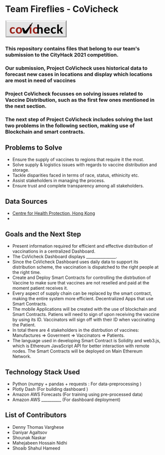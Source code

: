 # Team Fireflies - CoVicheck

<img src="images/covicheckLogo.jpeg" width="200" alt="covicheck_logo"/>

### This repository contains files that belong to our team's submission to the CityHack 2021 competition.

### Our submission, Project CoVicheck uses historical data to forecast new cases in locations and display which locations are most in need of vaccines 

### Project CoVicheck focusses on solving issues related to Vaccine Distribution, such as the first few ones mentioned in the next section.
### The next step of Project CoVicheck includes solving the last two problems in the following section, making use of Blockchain and smart contracts.
## Problems to Solve
- Ensure the supply of vaccines to regions that require it the most.
- Solve supply & logistics issues with regards to vaccine distribution and storage.
- Tackle disparities faced in terms of race, status, ethinicity etc. 
- Assist stakeholders in managing the process.
- Ensure trust and complete transparency among all stakeholders.

## Data Sources
- [Centre for Health Protection, Hong Kong](https://www.chp.gov.hk/)
- 

## Goals and the Next Step
- Present information required for efficient and effective distribution of vaccinations in a centralized Dashboard.
- The CoVicheck Dashboard displays _______________.
- Since the CoVicheck Dashboard uses daily data to support its distribution scheme, the vaccination is dispatched to the right people at the right time.
- Create and Deploy Smart Contracts for controlling the distrbution of Vaccine to make sure that vaccines are not reselled and paid at the moment patient receives it.
- Every aspect of supply chain can be replaced by the smart contract, making the entire system more efficient. Decentralized Apps that use Smart Contracts.
- The mobile Applications will be created with the use of blockchain and Smart Contracts. Patiens will need to sign of upon receiving the vaccine by using its ID. Vaccinators will sign off with their ID when vaccinating the Patient.
- In total there are 4 stakeholders in the distrbution of vaccines: Manufactures => Goverment => Vaccinators => Patients.
- The language used in developing Smart Contract is Solidity and web3.js, which is Ethereum JavaScript API for better interaction with remote nodes. The Smart Contracts will be deployed on Main Ethereum Network. 





## Technology Stack Used
- Python (numpy + pandas + requests : For data-preprocessing )
- Plotly Dash (For building dashboard )
- Amazon AWS Forecasts (For training using pre-processed data)
- Amazon AWS __________ (For dashboard deployment)



## List of Contributors
- Denny Thomas Varghese
- Daniyar Agaltsov
- Shounak Naskar
- Mahejabeen Hossain Nidhi
- Shoaib Shahul Hameed


